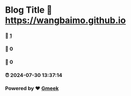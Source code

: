 # Blog Title :link: https://wangbaimo.github.io 
### :page_facing_up: [1](https://wangbaimo.github.io/tag.html) 
### :speech_balloon: 0 
### :hibiscus: 0 
### :alarm_clock: 2024-07-30 13:37:14 
### Powered by :heart: [Gmeek](https://github.com/Meekdai/Gmeek)
